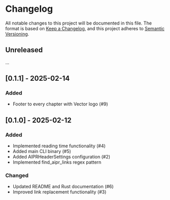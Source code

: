 # Changelog

All notable changes to this project will be documented in this file.
The format is based on [Keep a Changelog](https://keepachangelog.com/),
and this project adheres to [Semantic Versioning](https://semver.org/).

## Unreleased

...

## [0.1.1] - 2025-02-14

### Added

- Footer to every chapter with Vector logo (#9)

## [0.1.0] - 2025-02-12

### Added

- Implemented reading time functionality (#4)
- Added main CLI binary (#5)
- Added AIPRHeaderSettings configuration (#2)
- Implemented find_aipr_links regex pattern

### Changed

- Updated README and Rust documentation (#6)
- Improved link replacement functionality (#3)
